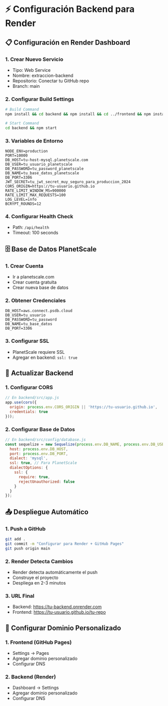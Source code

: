 # ⚡ Configuración Backend para Render

## 📋 Configuración en Render Dashboard

### 1. **Crear Nuevo Servicio**
- Tipo: Web Service
- Nombre: extraccion-backend
- Repositorio: Conectar tu GitHub repo
- Branch: main

### 2. **Configurar Build Settings**
```bash
# Build Command
npm install && cd backend && npm install && cd ../frontend && npm install && npm run build

# Start Command
cd backend && npm start
```

### 3. **Variables de Entorno**
```env
NODE_ENV=production
PORT=10000
DB_HOST=tu-host-mysql.planetscale.com
DB_USER=tu_usuario_planetscale
DB_PASSWORD=tu_password_planetscale
DB_NAME=tu_base_datos_planetscale
DB_PORT=3306
JWT_SECRET=tu_jwt_secret_muy_seguro_para_produccion_2024
CORS_ORIGIN=https://tu-usuario.github.io
RATE_LIMIT_WINDOW_MS=900000
RATE_LIMIT_MAX_REQUESTS=100
LOG_LEVEL=info
BCRYPT_ROUNDS=12
```

### 4. **Configurar Health Check**
- Path: `/api/health`
- Timeout: 100 seconds

## 🗄️ Base de Datos PlanetScale

### 1. **Crear Cuenta**
- Ir a planetscale.com
- Crear cuenta gratuita
- Crear nueva base de datos

### 2. **Obtener Credenciales**
```env
DB_HOST=aws.connect.psdb.cloud
DB_USER=tu_usuario
DB_PASSWORD=tu_password
DB_NAME=tu_base_datos
DB_PORT=3306
```

### 3. **Configurar SSL**
- PlanetScale requiere SSL
- Agregar en backend: `ssl: true`

## 🔧 Actualizar Backend

### 1. **Configurar CORS**
```javascript
// En backend/src/app.js
app.use(cors({
  origin: process.env.CORS_ORIGIN || 'https://tu-usuario.github.io',
  credentials: true
}));
```

### 2. **Configurar Base de Datos**
```javascript
// En backend/src/config/database.js
const sequelize = new Sequelize(process.env.DB_NAME, process.env.DB_USER, process.env.DB_PASSWORD, {
  host: process.env.DB_HOST,
  port: process.env.DB_PORT,
  dialect: 'mysql',
  ssl: true, // Para PlanetScale
  dialectOptions: {
    ssl: {
      require: true,
      rejectUnauthorized: false
    }
  }
});
```

## 📤 Despliegue Automático

### 1. **Push a GitHub**
```bash
git add .
git commit -m "Configurar para Render + GitHub Pages"
git push origin main
```

### 2. **Render Detecta Cambios**
- Render detecta automáticamente el push
- Construye el proyecto
- Despliega en 2-3 minutos

### 3. **URL Final**
- Backend: https://tu-backend.onrender.com
- Frontend: https://tu-usuario.github.io/tu-repo

## 🔗 Configurar Dominio Personalizado

### 1. **Frontend (GitHub Pages)**
- Settings → Pages
- Agregar dominio personalizado
- Configurar DNS

### 2. **Backend (Render)**
- Dashboard → Settings
- Agregar dominio personalizado
- Configurar DNS 